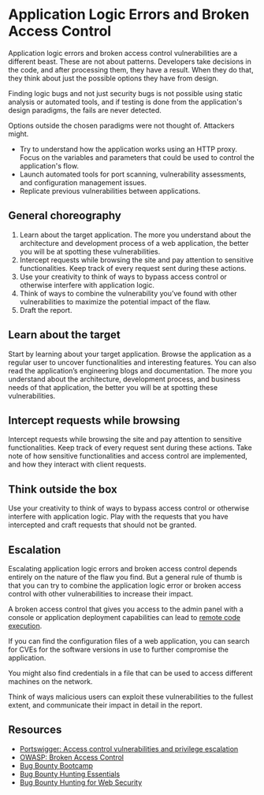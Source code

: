 # Application Logic Errors and Broken Access Control

Application logic errors and broken access control vulnerabilities are a different beast. These are not about patterns. Developers take decisions in the code, and after processing them, they have a result. When they do that, they think about just the possible options they have from design.

Finding logic bugs and not just security bugs is not possible using static analysis or automated tools, and if testing is done from the application's design paradigms, the fails are never detected.

Options outside the chosen paradigms were not thought of. Attackers might.

* Try to understand how the application works using an HTTP proxy. Focus on the variables and parameters that could be used to control the application's flow.
* Launch automated tools for port scanning, vulnerability assessments, and configuration management issues.
* Replicate previous vulnerabilities between applications.

## General choreography

1. Learn about the target application. The more you understand about the architecture and development process of a web application, the better you will be at spotting these vulnerabilities.
2. Intercept requests while browsing the site and pay attention to sensitive functionalities. Keep track of every request sent during these actions.
3. Use your creativity to think of ways to bypass access control or otherwise interfere with application logic.
4. Think of ways to combine the vulnerability you’ve found with other vulnerabilities to maximize the potential impact of the flaw.
5. Draft the report.

## Learn about the target

Start by learning about your target application. Browse the application as a regular user to uncover functionalities and interesting features. You can also read the application’s engineering blogs and documentation. The more you understand about the architecture, development process, and business needs of that application, the better you will be at spotting these vulnerabilities.

## Intercept requests while browsing

Intercept requests while browsing the site and pay attention to sensitive functionalities. Keep track of every request sent during these actions. Take note of how sensitive functionalities and access control are implemented, and how they interact with client requests.

## Think outside the box

Use your creativity to think of ways to bypass access control or otherwise interfere with application logic. Play with the requests that you have intercepted and craft requests that should not be granted.

## Escalation

Escalating application logic errors and broken access control depends entirely on the nature of the flaw you find. But a general rule of thumb is that you can try to combine the application logic error or broken access control with other vulnerabilities to increase their impact.

A broken access control that gives you access to the admin panel with a console or application deployment capabilities can lead to [remote code execution](rce.md). 

If you can find the configuration files of a web application, you can search for CVEs for the software versions in use to further compromise the application. 

You might also find credentials in a file that can be used to access different machines on the network.

Think of ways malicious users can exploit these vulnerabilities to the fullest extent, and communicate their impact in detail in the report.

## Resources

* [Portswigger: Access control vulnerabilities and privilege escalation](https://portswigger.net/web-security/access-control)
* [OWASP: Broken Access Control](https://owasp.org/www-community/Broken_Access_Control)
* [Bug Bounty Bootcamp](https://nostarch.com/bug-bounty-bootcamp)
* [Bug Bounty Hunting Essentials](https://www.packtpub.com/product/bug-bounty-hunting-essentials/9781788626897)
* [Bug Bounty Hunting for Web Security](https://link.springer.com/book/10.1007/978-1-4842-5391-5)

